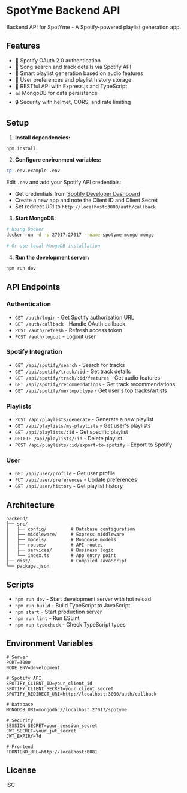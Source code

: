 # SpotYme Backend API

Backend API for SpotYme - A Spotify-powered playlist generation app.

## Features

- 🔐 Spotify OAuth 2.0 authentication
- 🎵 Song search and track details via Spotify API
- 🎯 Smart playlist generation based on audio features
- 💾 User preferences and playlist history storage
- 🚀 RESTful API with Express.js and TypeScript
- 📊 MongoDB for data persistence
- 🔒 Security with helmet, CORS, and rate limiting

## Setup

1. **Install dependencies:**
```bash
npm install
```

2. **Configure environment variables:**
```bash
cp .env.example .env
```

Edit `.env` and add your Spotify API credentials:
- Get credentials from [Spotify Developer Dashboard](https://developer.spotify.com/dashboard)
- Create a new app and note the Client ID and Client Secret
- Set redirect URI to `http://localhost:3000/auth/callback`

3. **Start MongoDB:**
```bash
# Using Docker
docker run -d -p 27017:27017 --name spotyme-mongo mongo

# Or use local MongoDB installation
```

4. **Run the development server:**
```bash
npm run dev
```

## API Endpoints

### Authentication
- `GET /auth/login` - Get Spotify authorization URL
- `GET /auth/callback` - Handle OAuth callback
- `POST /auth/refresh` - Refresh access token
- `POST /auth/logout` - Logout user

### Spotify Integration
- `GET /api/spotify/search` - Search for tracks
- `GET /api/spotify/track/:id` - Get track details
- `GET /api/spotify/track/:id/features` - Get audio features
- `GET /api/spotify/recommendations` - Get track recommendations
- `GET /api/spotify/me/top/:type` - Get user's top tracks/artists

### Playlists
- `POST /api/playlists/generate` - Generate a new playlist
- `GET /api/playlists/my-playlists` - Get user's playlists
- `GET /api/playlists/:id` - Get specific playlist
- `DELETE /api/playlists/:id` - Delete playlist
- `POST /api/playlists/:id/export-to-spotify` - Export to Spotify

### User
- `GET /api/user/profile` - Get user profile
- `PUT /api/user/preferences` - Update preferences
- `GET /api/user/history` - Get playlist history

## Architecture

```
backend/
├── src/
│   ├── config/         # Database configuration
│   ├── middleware/     # Express middleware
│   ├── models/         # Mongoose models
│   ├── routes/         # API routes
│   ├── services/       # Business logic
│   └── index.ts        # App entry point
├── dist/               # Compiled JavaScript
└── package.json
```

## Scripts

- `npm run dev` - Start development server with hot reload
- `npm run build` - Build TypeScript to JavaScript
- `npm start` - Start production server
- `npm run lint` - Run ESLint
- `npm run typecheck` - Check TypeScript types

## Environment Variables

```env
# Server
PORT=3000
NODE_ENV=development

# Spotify API
SPOTIFY_CLIENT_ID=your_client_id
SPOTIFY_CLIENT_SECRET=your_client_secret
SPOTIFY_REDIRECT_URI=http://localhost:3000/auth/callback

# Database
MONGODB_URI=mongodb://localhost:27017/spotyme

# Security
SESSION_SECRET=your_session_secret
JWT_SECRET=your_jwt_secret
JWT_EXPIRY=7d

# Frontend
FRONTEND_URL=http://localhost:8081
```

## License

ISC